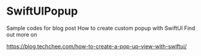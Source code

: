 # SwiftUIPopup
Sample codes for blog post How to create custom popup with SwiftUI
Find out more on 

https://blog.techchee.com/how-to-create-a-pop-up-view-with-swiftui/


